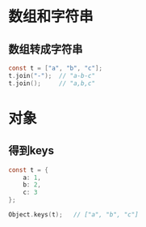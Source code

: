 # 数组和字符串

## 数组转成字符串

```c
const t = ["a", "b", "c"];
t.join("-");  // "a-b-c"
t.join();     // "a,b,c"
```

# 对象

## 得到keys

```c
const t = {
    a: 1,
    b: 2,
    c: 3
};

Object.keys(t);   // ["a", "b", "c"]
```